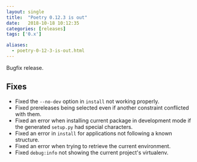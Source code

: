 ```yaml
---
layout: single
title:  "Poetry 0.12.3 is out"
date:   2018-10-18 10:12:35
categories: [releases]
tags: ['0.x']

aliases:
  - poetry-0-12-3-is-out.html
---
```


Bugfix release.

## Fixes

- Fixed the `--no-dev` option in `install` not working properly.
- Fixed prereleases being selected even if another constraint conflicted with them.
- Fixed an error when installing current package in development mode if the generated `setup.py` had special characters.
- Fixed an error in `install` for applications not following a known structure.
- Fixed an error when trying to retrieve the current environment.
- Fixed `debug:info` not showing the current project's virtualenv.
